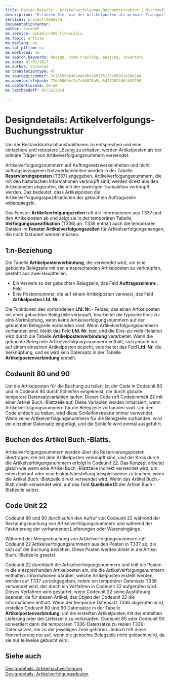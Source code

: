 ```yaml
---
title: Design Details - Artikelverfolgungs-Buchungsstruktur | Microsoft Docs
description: "Erfahren Sie, wie der Artikelposten als primäre Transportmitteln von Artikelverfolgungsnummern verwendet wird."
services: project-madeira
documentationcenter: 
author: SorenGP
ms.service: dynamics365-financials
ms.topic: article
ms.devlang: na
ms.tgt_pltfrm: na
ms.workload: na
ms.search.keywords: design, item tracking, posting, inventory
ms.date: 07/01/2017
ms.author: sgroespe
ms.translationtype: HT
ms.sourcegitcommit: 2c13559bb3dc44cdb61697f5135c5b931e34d2a8
ms.openlocfilehash: 72de5863bf2e7c64078a9ca5421202f00f439250
ms.contentlocale: de-de
ms.lasthandoff: 03/22/2018

---
```

# <a name="design-details-item-tracking-posting-structure"></a>Designdetails: Artikelverfolgungs-Buchungsstruktur
Um der Bestandskalkulationsfunktionen zu entsprechen und eine einfachere und robustere Lösung zu erhalten, werden Artikelposten als der primäre Träger von Artikelverfolgungsnummern verwendet.  
  
Artikelverfolgungsnummern auf Auftragsnetzwerkeinheiten und nicht auftragsbezogenen Netzwerkeinheiten werden in der Tabelle **Reservierungsposten** (T337) angegeben. Artikelverfolgungsnummern, die mit den historischen Informationen verknüpft sind, werden direkt aus den Artikelposten abgerufen, die mit der jeweiligen Transaktion verknüpft werden. Das bedeutet, dass Artikelposten die Artikelverfolgungsspezifikationen der gebuchten Auftragszeile widerspiegeln.  
  
Das Fenster **Artikelverfolgungszeilen** ruft die Informationen aus T337 und den Artikelposten ab und zeigt sie in der temporären Tabelle, **Verfolgungsspezifikation** (T336) an. T336 enthält auch die temporären Dateien im **Fenster Artikelverfolgungszeilen** für Artikelverfolgungsmengen, die noch fakturiert werden müssen.  
  
## <a name="one-to-many-relation"></a>1:n-Beziehung  
Die Tabelle **Artikelpostenverbindung**, die verwendet wird, um eine gebuchte Belegzeile mit den entsprechenden Artikelposten zu verknüpfen, besteht aus zwei Hauptteilen:  
  
* Ein Verweis zu der gebuchten Belegzeile, das Feld **Auftragszeilennr.**. Feld  
* Eine Postennummer, die auf einem Artikelposten verweist, das Feld **Artikelposten Lfd. Nr.**.  
  
Die Funktionen des vorhandenen **Lfd. Nr.**- Feldes, das einen Artikelposten mit einer gebuchten Belegzeile verknüpft, bearbeitet die typische Eins-zu-eins-Verknüpfung, wenn keine Artikelverfolgungsnummern auf der gebuchten Belegzeile vorhanden sind. Wenn Artikelverfolgungsnummern vorhanden sind, bleibt das Feld **Lfd. Nr.** leer, und die Eins-zu-viele-Relation wird durch die Tabelle **Artikelpostenverbindung** verarbeitet. Wenn die gebuchte Belegzeile Artikelverfolgungsnummern enthält, sich jedoch nur auf einem einzelnen Artikelposten bezieht, verarbeitet das Feld **Lfd. Nr.** die Verknüpfung, und es wird kein Datensatz in der Tabelle **Artikelpostenverbindung** erstellt.  
  
## <a name="codeunits-80-and-90"></a>Codeunit 80 und 90  
Um die Artikelposten für die Buchung zu teilen, ist der Code in Codeunit 80 und in Codeunit 90 durch Schleifen eingekreist, die durch globale temporäre Datensatzvariablen laufen. Dieser Code ruft Codeeinnheit 22 mit einer Artikel Buch.-Blattzeile auf. Diese Variablen werden initialisiert, wenn Artikelverfolgungsnummern für die Belegzeile vorhanden sind. Um den Code einfach zu halten, wird diese Schleifenstruktur immer verwendet. Wenn keine Artikelverfolgungsnummern für die Belegzeile vorhanden, wird ein einzelner Datensatz eingefügt, und die Schleife wird einmal ausgeführt.  
  
## <a name="posting-the-item-journal"></a>Buchen des Artikel Buch.-Blatts.  
Artikelverfolgungsnummern werden über die Reservierungsposten übertragen, die mit dem Artikelposten verknüpft sind, und der Kreis durch die Artikelverfolgungsnummern erfolgt in Codeunit 22. Das Konzept arbeitet gleich wie wenn eine Artikel Buch.-Blattzeile indirekt verwendet wird, um einen Einkauf oder eine Einkaufsbestellung beispielsweise zu buchen, wenn die Artikel Buch.-Blattzeile direkt verwendet wird. Wenn das Artikel Buch.-Blatt direkt verwendet wird, auf das Feld **Quellzeile ID** der Artikel Buch.-Blattzeile selbst.  
  
## <a name="code-unit-22"></a>Code Unit 22  
Codeunit 80 und 90 durchlaufen den Aufruf von Codeunit 22 während der Rechnungsbuchung von Artikelverfolgungsnummern und während der Fakturierung der vorhandenen Lieferungen oder Wareneingänge.  
  
Während der Mengenbuchung von Artikelverfolgungsnummern ruft Codeunit 22 Artikelverfolgungsnummern aus den Posten in T337 ab, die sich auf die Buchung beziehen. Diese Posten werden direkt in die Artikel Buch.-Blattzeile gesetzt.  
  
Codeunit 22 durchläuft die Artikelverfolgungsnummern und teilt die Posten in die entsprechenden Artikelposten ein, die die Artikelverfolgungsnummern enthalten. Informationen darüber, welche Artikelposten erstellt werden, werden auf T337 zurückgegeben, indem ein temporärer Datensatz T336 verwendet wird, der durch ein Verfahren in Codeunit 22 aufgerufen wird. Dieses Verfahren wird gestartet, wenn Codeunit 22 seine Ausführung beendet, da für diesen Artikel, das Objekt der Codeunit 22 die Informationen enthält. Wenn der temporäre Datensatz T336 abgerufen wird, erstellen Codeunit 80 und 90 Datensätze in der Tabelle **Artikelpostenverbindung**, um die erstellten Artikelposten mit der erstellten Lieferung oder der Lieferzeile zu verknüpfen. Codeunit 80 oder Codeunit 90 konvertiert dann die temporären T336-Datensätze zu realen T336-Datensätzen, die zu der jeweiligen Zeile gehören. Jedoch tritt diese Konvertierung nur auf, wenn die gebuchte Belegzeile nicht gelöscht wird, da sie nur teilweise gebucht wird.  
  
## <a name="see-also"></a>Siehe auch  
[Designdetails: Artikelnachverfolgung](design-details-item-tracking.md)   
[Designdetails: Artikelverfolgungsdesign](design-details-item-tracking-design.md)

